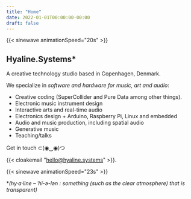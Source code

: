 ```yaml
---
title: "Home"
date: 2022-01-01T00:00:00-00:00
draft: false
---
```


{{< sinewave animationSpeed="20s" >}}

## Hyaline.Systems*

A creative technology studio based in Copenhagen, Denmark.

We specialize in *software and hardware for music, art and audio*: 

- Creative coding (SuperCollider and Pure Data among other things).
- Electronic music instrument design
- Interactive arts and real-time audio
- Electronics design + Arduino, Raspberry Pi, Linux and embedded
- Audio and music production, including spatial audio
- Generative music
- Teaching/talks

Get in touch ⊂(◉‿◉)つ

{{< cloakemail "hello@hyaline.systems" >}}.

{{< sinewave animationSpeed="23s" >}}

*_(hy·​a·​line – ˈhī-ə-lən : something (such as the clear atmosphere) that is transparent)_

